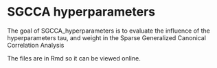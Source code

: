 
<!-- README.md is generated from README.Rmd. Please edit that file -->
SGCCA hyperparameters
=====================

The goal of SGCCA\_hyperparameters is to evaluate the influence of the hyperparameters tau, and weight in the Sparse Generalized Canonical Correlation Analysis

The files are in Rmd so it can be viewed online.
